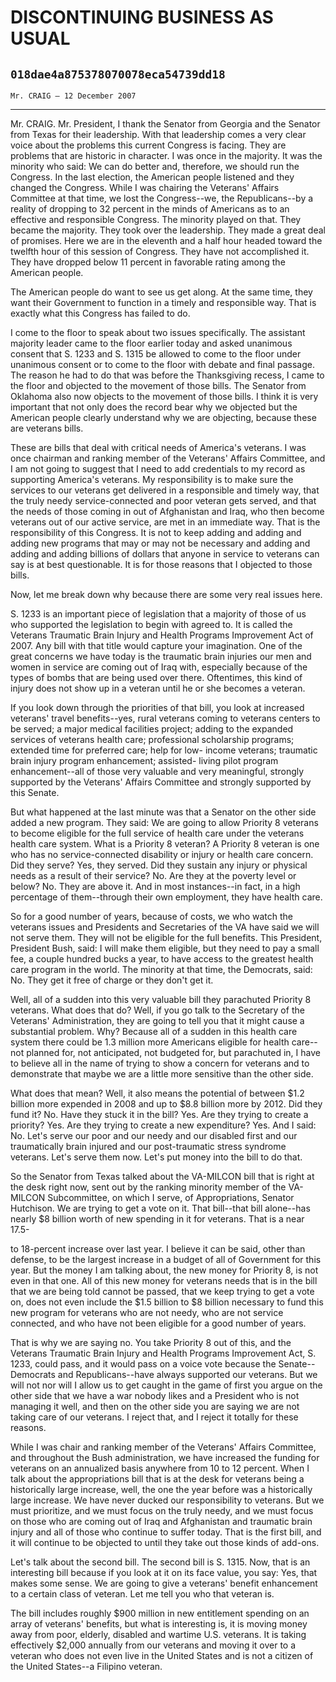 # DISCONTINUING BUSINESS AS USUAL
## `018dae4a875378070078eca54739dd18`
`Mr. CRAIG — 12 December 2007`

---


Mr. CRAIG. Mr. President, I thank the Senator from Georgia and the 
Senator from Texas for their leadership. With that leadership comes a 
very clear voice about the problems this current Congress is facing. 
They are problems that are historic in character. I was once in the 
majority. It was the minority who said: We can do better and, 
therefore, we should run the Congress. In the last election, the 
American people listened and they changed the Congress. While I was 
chairing the Veterans' Affairs Committee at that time, we lost the 
Congress--we, the Republicans--by a reality of dropping to 32 percent 
in the minds of Americans as to an effective and responsible Congress. 
The minority played on that. They became the majority. They took over 
the leadership. They made a great deal of promises. Here we are in the 
eleventh and a half hour headed toward the twelfth hour of this session 
of Congress. They have not accomplished it. They have dropped below 11 
percent in favorable rating among the American people.

The American people do want to see us get along. At the same time, 
they want their Government to function in a timely and responsible way. 
That is exactly what this Congress has failed to do.

I come to the floor to speak about two issues specifically. The 
assistant majority leader came to the floor earlier today and asked 
unanimous consent that S. 1233 and S. 1315 be allowed to come to the 
floor under unanimous consent or to come to the floor with debate and 
final passage. The reason he had to do that was before the Thanksgiving 
recess, I came to the floor and objected to the movement of those 
bills. The Senator from Oklahoma also now objects to the movement of 
those bills. I think it is very important that not only does the record 
bear why we objected but the American people clearly understand why we 
are objecting, because these are veterans bills.

These are bills that deal with critical needs of America's veterans. 
I was once chairman and ranking member of the Veterans' Affairs 
Committee, and I am not going to suggest that I need to add credentials 
to my record as supporting America's veterans. My responsibility is to 
make sure the services to our veterans get delivered in a responsible 
and timely way, that the truly needy service-connected and poor veteran 
gets served, and that the needs of those coming in out of Afghanistan 
and Iraq, who then become veterans out of our active service, are met 
in an immediate way. That is the responsibility of this Congress. It is 
not to keep adding and adding and adding new programs that may or may 
not be necessary and adding and adding and adding billions of dollars 
that anyone in service to veterans can say is at best questionable. It 
is for those reasons that I objected to those bills.

Now, let me break down why because there are some very real issues 
here.

S. 1233 is an important piece of legislation that a majority of those 
of us who supported the legislation to begin with agreed to. It is 
called the Veterans Traumatic Brain Injury and Health Programs 
Improvement Act of 2007. Any bill with that title would capture your 
imagination. One of the great concerns we have today is the traumatic 
brain injuries our men and women in service are coming out of Iraq 
with, especially because of the types of bombs that are being used over 
there. Oftentimes, this kind of injury does not show up in a veteran 
until he or she becomes a veteran.

If you look down through the priorities of that bill, you look at 
increased veterans' travel benefits--yes, rural veterans coming to 
veterans centers to be served; a major medical facilities project; 
adding to the expanded services of veterans health care; professional 
scholarship programs; extended time for preferred care; help for low-
income veterans; traumatic brain injury program enhancement; assisted-
living pilot program enhancement--all of those very valuable and very 
meaningful, strongly supported by the Veterans' Affairs Committee and 
strongly supported by this Senate.

But what happened at the last minute was that a Senator on the other 
side added a new program. They said: We are going to allow Priority 8 
veterans to become eligible for the full service of health care under 
the veterans health care system. What is a Priority 8 veteran? A 
Priority 8 veteran is one who has no service-connected disability or 
injury or health care concern. Did they serve? Yes, they served. Did 
they sustain any injury or physical needs as a result of their service? 
No. Are they at the poverty level or below? No. They are above it. And 
in most instances--in fact, in a high percentage of them--through their 
own employment, they have health care.

So for a good number of years, because of costs, we who watch the 
veterans issues and Presidents and Secretaries of the VA have said we 
will not serve them. They will not be eligible for the full benefits. 
This President, President Bush, said: I will make them eligible, but 
they need to pay a small fee, a couple hundred bucks a year, to have 
access to the greatest health care program in the world. The minority 
at that time, the Democrats, said: No. They get it free of charge or 
they don't get it.

Well, all of a sudden into this very valuable bill they parachuted 
Priority 8 veterans. What does that do? Well, if you go talk to the 
Secretary of the Veterans' Administration, they are going to tell you 
that it might cause a substantial problem. Why? Because all of a sudden 
in this health care system there could be 1.3 million more Americans 
eligible for health care--not planned for, not anticipated, not 
budgeted for, but parachuted in, I have to believe all in the name of 
trying to show a concern for veterans and to demonstrate that maybe we 
are a little more sensitive than the other side.

What does that mean? Well, it also means the potential of between 
$1.2 billion more expended in 2008 and up to $8.8 billion more by 2012. 
Did they fund it? No. Have they stuck it in the bill? Yes. Are they 
trying to create a priority? Yes. Are they trying to create a new 
expenditure? Yes. And I said: No. Let's serve our poor and our needy 
and our disabled first and our traumatically brain injured and our 
post-traumatic stress syndrome veterans. Let's serve them now. Let's 
put money into the bill to do that.

So the Senator from Texas talked about the VA-MILCON bill that is 
right at the desk right now, sent out by the ranking minority member of 
the VA-MILCON Subcommittee, on which I serve, of Appropriations, 
Senator Hutchison. We are trying to get a vote on it. That bill--that 
bill alone--has nearly $8 billion worth of new spending in it for 
veterans. That is a near 17.5-


to 18-percent increase over last year. I believe it can be said, other 
than defense, to be the largest increase in a budget of all of 
Government for this year. But the money I am talking about, the new 
money for Priority 8, is not even in that one. All of this new money 
for veterans needs that is in the bill that we are being told cannot be 
passed, that we keep trying to get a vote on, does not even include the 
$1.5 billion to $8 billion necessary to fund this new program for 
veterans who are not needy, who are not service connected, and who have 
not been eligible for a good number of years.

That is why we are saying no. You take Priority 8 out of this, and 
the Veterans Traumatic Brain Injury and Health Programs Improvement 
Act, S. 1233, could pass, and it would pass on a voice vote because the 
Senate--Democrats and Republicans--have always supported our veterans. 
But we will not nor will I allow us to get caught in the game of first 
you argue on the other side that we have a war nobody likes and a 
President who is not managing it well, and then on the other side you 
are saying we are not taking care of our veterans. I reject that, and I 
reject it totally for these reasons.

While I was chair and ranking member of the Veterans' Affairs 
Committee, and throughout the Bush administration, we have increased 
the funding for veterans on an annualized basis anywhere from 10 to 12 
percent. When I talk about the appropriations bill that is at the desk 
for veterans being a historically large increase, well, the one the 
year before was a historically large increase. We have never ducked our 
responsibility to veterans. But we must prioritize, and we must focus 
on the truly needy, and we must focus on those who are coming out of 
Iraq and Afghanistan and traumatic brain injury and all of those who 
continue to suffer today. That is the first bill, and it will continue 
to be objected to until they take out those kinds of add-ons.

Let's talk about the second bill. The second bill is S. 1315. Now, 
that is an interesting bill because if you look at it on its face 
value, you say: Yes, that makes some sense. We are going to give a 
veterans' benefit enhancement to a certain class of veteran. Let me 
tell you who that veteran is.


The bill includes roughly $900 million in new entitlement spending on 
an array of veterans' benefits, but what is interesting is, it is 
moving money away from poor, elderly, disabled and wartime U.S. 
veterans. It is taking effectively $2,000 annually from our veterans 
and moving it over to a veteran who does not even live in the United 
States and is not a citizen of the United States--a Filipino veteran.